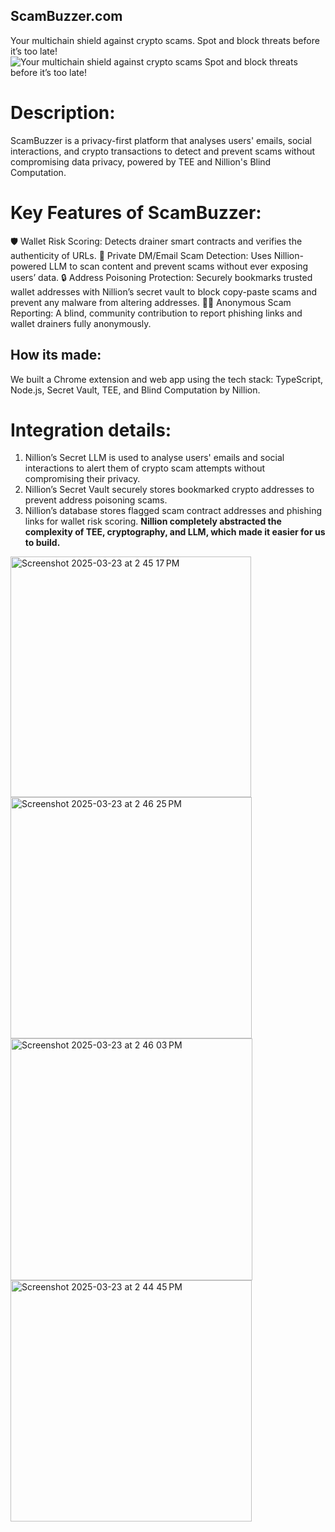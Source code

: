 ## ScamBuzzer.com 

Your multichain shield against crypto scams. Spot and block threats before it’s too late!
![Your multichain shield against crypto scams  Spot and block threats before it’s too late!](https://github.com/user-attachments/assets/8e0558f8-a055-4c3f-86fe-404154024cf9)

# Description: 
ScamBuzzer is a privacy-first platform that analyses users' emails, social interactions, and crypto transactions to detect and prevent scams without compromising data privacy, powered by TEE and Nillion's Blind Computation.

# Key Features of ScamBuzzer:
🛡️ Wallet Risk Scoring: Detects drainer smart contracts and verifies the authenticity of URLs.
📩 Private DM/Email Scam Detection: Uses Nillion-powered LLM to scan content and prevent scams without ever exposing users’ data.
🔒 Address Poisoning Protection: Securely bookmarks trusted wallet addresses with Nillion’s secret vault to block copy-paste scams and prevent any malware from altering addresses.
🕵️‍♂️ Anonymous Scam Reporting: A blind, community contribution to report phishing links and wallet drainers fully anonymously. 

## How its made: 
We built a Chrome extension and web app using the tech stack: TypeScript, Node.js, Secret Vault, TEE, and Blind Computation by Nillion.

# Integration details:
  1)  Nillion’s Secret LLM is used to analyse users' emails and social interactions to alert them of crypto scam attempts without compromising their privacy. 
  2) Nillion’s Secret Vault securely stores bookmarked crypto addresses to prevent address poisoning scams. 
  3) Nillion’s database stores flagged scam contract addresses and phishing links for wallet risk scoring.
**Nillion completely abstracted the complexity of TEE, cryptography, and LLM, which made it easier for us to build.**

<img width="385" alt="Screenshot 2025-03-23 at 2 45 17 PM" src="https://github.com/user-attachments/assets/53fc91e1-a1e5-421b-a82a-01122b6a81cf" />
<img width="386" alt="Screenshot 2025-03-23 at 2 46 25 PM" src="https://github.com/user-attachments/assets/0413c006-cbcb-4c05-aa77-45dbb8685f87" />
<img width="387" alt="Screenshot 2025-03-23 at 2 46 03 PM" src="https://github.com/user-attachments/assets/2b4fd600-5aa9-4c63-9488-33ced617207a" />
<img width="386" alt="Screenshot 2025-03-23 at 2 44 45 PM" src="https://github.com/user-attachments/assets/0f7cac8e-e807-42b3-a45d-d6f7aba1725a" />

